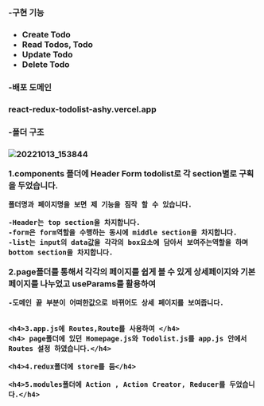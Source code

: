 <h3>-구현 기능<h3/>
    
- Create Todo
- Read Todos, Todo
- Update Todo
- Delete Todo





<h3>-배포 도메인<h3/>
react-redux-todolist-ashy.vercel.app

<h3>-폴더 구조<h3/>


![20221013_153844](https://user-images.githubusercontent.com/87680494/195521093-3aec9e93-4575-4741-9213-c22bea0eb2cc.png)


1.components 폴더에 Header Form todolist로 각 section별로 구획을 두었습니다. 
    
    폴더명과 페이지명을 보면 제 기능을 짐작 할 수 있습니다. 
    
    -Header는 top section을 차지합니다.
    -form은 form역할을 수행하는 동시에 middle section을 차지합니다.
    -list는 input의 data값을 각각의 box요소에 담아서 보여주는역할을 하며 bottom section을 차지합니다.  
    

2.page폴더를 통해서 각각의 페이지를 쉽게 볼 수 있게 상세페이지와 기본페이지를 나누었고 useParams를 활용하여 
    
    -도메인 끝 부분이 어떠한값으로 바뀌어도 상세 페이지를 보여줍니다.
   
    
    <h4>3.app.js에 Routes,Route를 사용하여 </h4>
    <h4> page폴더에 있던 Homepage.js와 Todolist.js를 app.js 안에서 Routes 설정 하였습니다.</h4>

    <h4>4.redux폴더에 store를 둠</h4>

    <h4>5.modules폴더에 Action , Action Creator, Reducer를 두었습니다.</h4>
